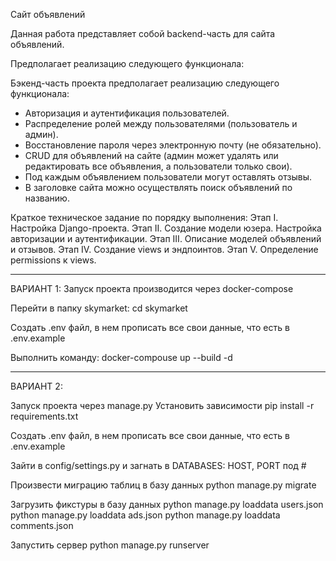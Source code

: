Сайт объявлений



Данная работа представляет собой backend-часть для сайта объявлений.

Предполагает реализацию следующего функционала:

Бэкенд-часть проекта предполагает реализацию следующего функционала:

- Авторизация и аутентификация пользователей.
- Распределение ролей между пользователями (пользователь и админ).
- Восстановление пароля через электронную почту (не обязательно).
- CRUD для объявлений на сайте (админ может удалять или редактировать все объявления, а пользователи только свои).
- Под каждым объявлением пользователи могут оставлять отзывы.
- В заголовке сайта можно осуществлять поиск объявлений по названию.


Краткое техническое задание по порядку выполнения:
Этап I. Настройка Django-проекта.
Этап II. Создание модели юзера. Настройка авторизации и аутентификации.
Этап III. Описание моделей объявлений и отзывов.
Этап IV. Создание views и эндпоинтов.
Этап V. Определение permissions к views.


------------------------------------------------------------------------
ВАРИАНТ 1:
Запуск проекта производится через docker-compose

Перейти в папку skymarket:
cd skymarket

Создать .env файл, в нем прописать все свои данные, что есть в .env.example

Выполнить команду:
docker-compouse up --build -d

------------------------------------------------------------------------
ВАРИАНТ 2:

Запуск проекта через manage.py
Установить зависимости
pip install -r requirements.txt

Создать .env файл, в нем прописать все свои данные, что есть в .env.example

Зайти в config/settings.py и загнать в DATABASES: HOST, PORT под #

Произвести миграцию таблиц в базу данных
python manage.py migrate

Загрузить фикстуры в базу данных
python manage.py loaddata users.json
python manage.py loaddata ads.json
python manage.py loaddata comments.json

Запустить сервер
python manage.py runserver

